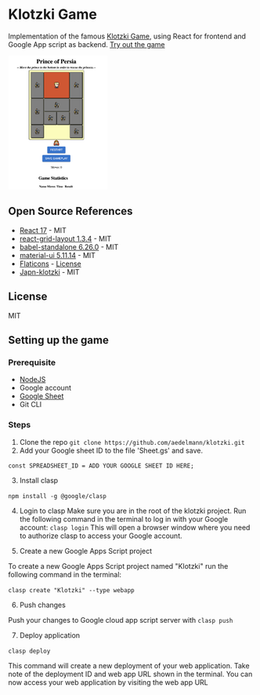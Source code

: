 # Klotzki Game

Implementation of the famous [Klotzki Game](https://en.wikipedia.org/wiki/Klotski), using React for frontend and Google App script as backend. 
[Try out the game](https://script.google.com/macros/s/AKfycbzzTskTDKPb6Nrl6KBGlOf53cm7sksKEeVFJlLtVzO7cTqPTsUGmWAi4YXG-VV550fz/exec) 

<img src="klotzki.png" width="40%" />


## Open Source References

* [React 17](https://react.dev) - MIT
* [react-grid-layout 1.3.4](https://github.com/react-grid-layout/react-grid-layout) - MIT
* [babel-standalone 6.26.0](https://babeljs.io/docs/babel-standalone) - MIT
* [material-ui 5.11.14](https://mui.com) - MIT
* [Flaticons](https://www.flaticon.com) - [License](https://www.freepikcompany.com/legal?&_ga=2.69952080.196746592.1679815395-1293657094.1679815395&_gl=1*17bia8h*fp_ga*MjQ5MjIyMDgyLjE2Nzk4NDE1NjA.*fp_ga_1ZY8468CQB*MTY3OTg3NTY0OC41LjAuMTY3OTg3NTY0OC42MC4wLjA.*test_ga*MTI5MzY1NzA5NC4xNjc5ODE1Mzk1*test_ga_523JXC6VL7*MTY3OTg3NTY0OC41LjAuMTY3OTg3NTY0OC42MC4wLjA.#nav-flaticon-agreement)
* [Japn-klotzki](https://github.com/ziqingW/Japan-klotski) - MIT

## License
MIT

## Setting up the game

### Prerequisite

* [NodeJS]( https://nodejs.org/)
* Google account
* [Google Sheet](http://sheets.google.com)
* Git CLI

### Steps

1. Clone the repo ```git clone https://github.com/aedelmann/klotzki.git```
2. Add your Google sheet ID to the file 'Sheet.gs' and save. 

``` 
const SPREADSHEET_ID = ADD YOUR GOOGLE SHEET ID HERE;
```

3. Install clasp

``` npm install -g @google/clasp ```

4. Login to clasp 
Make sure you are in the root of the klotzki project. 
Run the following command in the terminal to log in with your Google account: ``` clasp login ```
This will open a browser window where you need to authorize clasp to access your Google account.

5. Create a new Google Apps Script project

To create a new Google Apps Script project named "Klotzki" run the following command in the terminal:

```clasp create "Klotzki" --type webapp```

6. Push changes

Push your changes to Google cloud app script server with ``` clasp push ``` 

7. Deploy application

``` clasp deploy ``` 

This command will create a new deployment of your web application. Take note of the deployment ID and web app URL shown in the terminal.
You can now access your web application by visiting the web app URL
